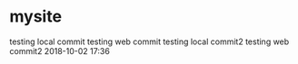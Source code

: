# mysite
testing local commit
testing web commit
testing local commit2
testing web commit2
2018-10-02 17:36